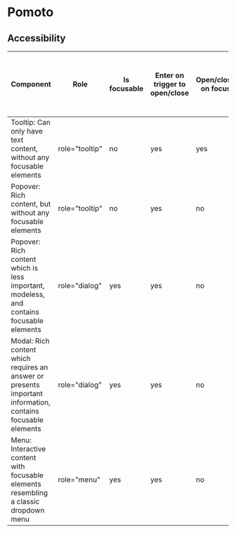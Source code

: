 # Pomoto

## Accessibility

| Component                                                                                                   | Role           | Is focusable | Enter on trigger to open/close | Open/close on focus | Arrow keys move between items | Focus first element     | Focus is trapped inside | Escape closes             | On close focus is restored to previous element |
| ----------------------------------------------------------------------------------------------------------- | -------------- | ------------ | ------------------------------ | ------------------- | ----------------------------- | ----------------------- | ----------------------- | ------------------------- | ---------------------------------------------- |
| Tooltip: Can only have text content, without any focusable elements                                         | role="tooltip" | no           | yes                            | yes                 | no                            | n/a (only text content) | n/a                     | yes (due to losing focus) | n/a                                            |
| Popover: Rich content, but without any focusable elements                                                   | role="tooltip" | no           | yes                            | no                  | no                            | no                      | n/a                     | yes (due to losing focus) | n/a                                            |
| Popover: Rich content which is less important, modeless, and contains focusable elements                    | role="dialog"  | yes          | yes                            | no                  | no                            | no                      | no                      | yes                       | yes                                            |
| Modal: Rich content which requires an answer or presents important information, contains focusable elements | role="dialog"  | yes          | yes                            | no                  | no                            | yes                     | yes                     | yes                       | yes                                            |
| Menu: Interactive content with focusable elements resembling a classic dropdown menu                        | role="menu"    | yes          | yes                            | no                  | yes                           | no                      | no                      | yes                       | yes                                            |
